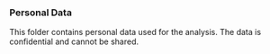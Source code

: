 ### Personal Data

This folder contains personal data used for the analysis. The data is confidential and cannot be shared.